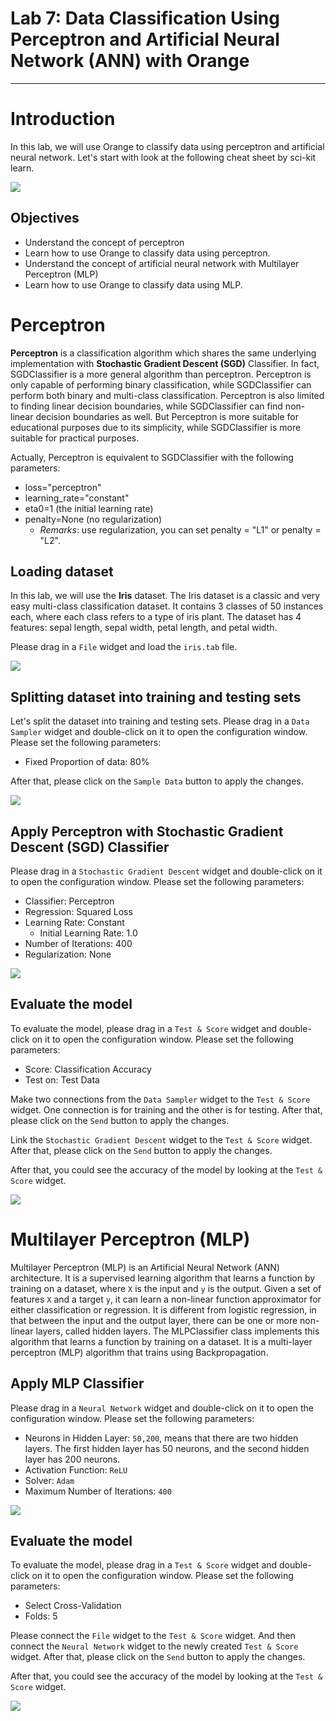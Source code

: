 # Lab 7: Data Classification Using Perceptron and Artificial Neural Network (ANN) with Orange
---

# Introduction

In this lab, we will use Orange to classify data using perceptron and artificial neural network. Let's start with look at the following cheat sheet by sci-kit learn.

![](https://scikit-learn.org/stable/_static/ml_map.png)

## Objectives

- Understand the concept of perceptron
- Learn how to use Orange to classify data using perceptron.
- Understand the concept of artificial neural network with Multilayer Perceptron (MLP)
- Learn how to use Orange to classify data using MLP.

# Perceptron

**Perceptron** is a classification algorithm which shares the same underlying implementation with **Stochastic Gradient Descent (SGD)** Classifier. In fact, SGDClassifier is a more general algorithm than perceptron. Perceptron is only capable of performing binary classification, while SGDClassifier can perform both binary and multi-class classification. Perceptron is also limited to finding linear decision boundaries, while SGDClassifier can find non-linear decision boundaries as well. But Perceptron is more suitable for educational purposes due to its simplicity, while SGDClassifier is more suitable for practical purposes.

Actually, Perceptron is equivalent to SGDClassifier with the following parameters:

- loss="perceptron"
- learning_rate="constant"
- eta0=1 (the initial learning rate)
- penalty=None (no regularization)
  - *Remarks*: use regularization, you can set penalty = "L1" or penalty = "L2".

## Loading dataset

In this lab, we will use the **Iris** dataset. The Iris dataset is a classic and very easy multi-class classification dataset. It contains 3 classes of 50 instances each, where each class refers to a type of iris plant. The dataset has 4 features: sepal length, sepal width, petal length, and petal width.

Please drag in a `File` widget and load the `iris.tab` file.

![](images/iris-file.gif)

## Splitting dataset into training and testing sets

Let's split the dataset into training and testing sets. Please drag in a `Data Sampler` widget and double-click on it to open the configuration window. Please set the following parameters:

- Fixed Proportion of data: 80%

After that, please click on the `Sample Data` button to apply the changes.

![](images/iris-data-sampler.gif)

## Apply Perceptron with Stochastic Gradient Descent (SGD) Classifier

Please drag in a `Stochastic Gradient Descent` widget and double-click on it to open the configuration window. Please set the following parameters:

- Classifier: Perceptron
- Regression: Squared Loss
- Learning Rate: Constant
  - Initial Learning Rate: 1.0
- Number of Iterations: 400
- Regularization: None

![](images/iris-sgd.gif)

## Evaluate the model

To evaluate the model, please drag in a `Test & Score` widget and double-click on it to open the configuration window. Please set the following parameters:

- Score: Classification Accuracy
- Test on: Test Data

Make two connections from the `Data Sampler` widget to the `Test & Score` widget. One connection is for training and the other is for testing. After that, please click on the `Send` button to apply the changes.

Link the `Stochastic Gradient Descent` widget to the `Test & Score` widget. After that, please click on the `Send` button to apply the changes.

After that, you could see the accuracy of the model by looking at the `Test & Score` widget.

![](images/iris-test-score.gif)

# Multilayer Perceptron (MLP)

Multilayer Perceptron (MLP) is an Artificial Neural Network (ANN) architecture. It is a supervised learning algorithm that learns a function by training on a dataset, where `X` is the input and `y` is the output. Given a set of features `X` and a target `y`, it can learn a non-linear function approximator for either classification or regression. It is different from logistic regression, in that between the input and the output layer, there can be one or more non-linear layers, called hidden layers. The MLPClassifier class implements this algorithm that learns a function by training on a dataset. It is a multi-layer perceptron (MLP) algorithm that trains using Backpropagation.

## Apply MLP Classifier

Please drag in a `Neural Network` widget and double-click on it to open the configuration window. Please set the following parameters:

- Neurons in Hidden Layer: `50,200`, means that there are two hidden layers. The first hidden layer has 50 neurons, and the second hidden layer has 200 neurons.
- Activation Function: `ReLU`
- Solver: `Adam`
- Maximum Number of Iterations: `400`

![](images/iris-mlp.gif)

## Evaluate the model

To evaluate the model, please drag in a `Test & Score` widget and double-click on it to open the configuration window. Please set the following parameters:

- Select Cross-Validation
- Folds: 5

Please connect the `File` widget to the `Test & Score` widget. And then connect the `Neural Network` widget to the newly created `Test & Score` widget. After that, please click on the `Send` button to apply the changes.

After that, you could see the accuracy of the model by looking at the `Test & Score` widget.

![](images/iris-mlp-test-score.gif)